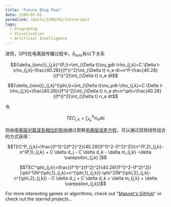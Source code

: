```yaml
---
title: 'Future Blog Post'
date: 2199-01-01
permalink: /posts/2199/01/future-post
tags:
  - Programing
  - Visualization
  - Artificial Intelligence
---
```


进而，GPS在电离层传播过程中，$\delta_{iono}$有以下关系

<span id="pgtec"></span>

$${\delta_{iono}}_{j,k}^{P,i}=\int_{\Delta t}\nu_gdt-\rho_{j,k}=C \Delta t-\rho_{j,k}-\frac{40.28}{{f^i}^2}\int_{\Delta t} n_e dt=n^P-\frac{40.28}{{f^i}^2}\int_{\Delta t} n_e dt$$

$${\delta_{iono}}_{j,k}^{\phi,i}=\int_{\Delta t}\nu_pdt-\rho_{j,k}=C \Delta t-\rho_{j,k}+\frac{40.28}{{f^i}^2}\int_{\Delta t} n_e dt=n^\phi+\frac{40.28}{{f^i}^2}\int_{\Delta t} n_e dt$$

令

<span id="tec"></span>

$$TEC_{j,k}=\int^{X_j}_{X_k} n_e ds$$

则由[电离层对载波及相位的影响](#pgtec)通过观察[电离层误差方程](#modelobs)，可以通过双频线性组合的方式获得：

<span id="tec"></span>

$$TEC^P_{j,k}=\frac{{f^1}^2{f^2}^2}{40.28({f^1}^2-{f^2}^2)}[n^{P,2}_{j,k}-n^{P,1}_{j,k} + C \delta d_j - C \delta d_k - \delta m_{j,k} -\delta \varepsilon_{j,k} ]$$

$$TEC^\phi_{j,k}=\frac{{f^1}^2{f^2}^2}{40.28({f^1}^2-{f^2}^2)}[\phi^1(N^{\phi,1}_{j,k}+n^{\phi,1}_{j,k})-\phi^2(N^{\phi,2}_{j,k}-n^{\phi,2}_{j,k}) - C \delta d_j + C \delta d_k + \delta m_{j,k} + \delta \varepsilon_{j,k}]$$

For more interesting games or algorithms, check out "[Mapoet's GitHub](https://github.com/Mapoet)" or check out the starred projects...